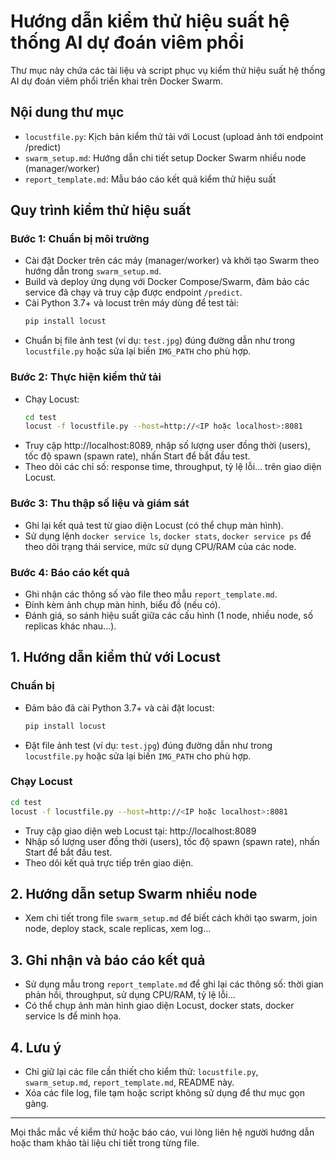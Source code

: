 # Hướng dẫn kiểm thử hiệu suất hệ thống AI dự đoán viêm phổi

Thư mục này chứa các tài liệu và script phục vụ kiểm thử hiệu suất hệ thống AI dự đoán viêm phổi triển khai trên Docker Swarm.

## Nội dung thư mục
- `locustfile.py`: Kịch bản kiểm thử tải với Locust (upload ảnh tới endpoint /predict)
- `swarm_setup.md`: Hướng dẫn chi tiết setup Docker Swarm nhiều node (manager/worker)
- `report_template.md`: Mẫu báo cáo kết quả kiểm thử hiệu suất

## Quy trình kiểm thử hiệu suất

### Bước 1: Chuẩn bị môi trường
- Cài đặt Docker trên các máy (manager/worker) và khởi tạo Swarm theo hướng dẫn trong `swarm_setup.md`.
- Build và deploy ứng dụng với Docker Compose/Swarm, đảm bảo các service đã chạy và truy cập được endpoint `/predict`.
- Cài Python 3.7+ và locust trên máy dùng để test tải:
  ```bash
  pip install locust
  ```
- Chuẩn bị file ảnh test (ví dụ: `test.jpg`) đúng đường dẫn như trong `locustfile.py` hoặc sửa lại biến `IMG_PATH` cho phù hợp.

### Bước 2: Thực hiện kiểm thử tải
- Chạy Locust:
  ```bash
  cd test
  locust -f locustfile.py --host=http://<IP hoặc localhost>:8081
  ```
- Truy cập http://localhost:8089, nhập số lượng user đồng thời (users), tốc độ spawn (spawn rate), nhấn Start để bắt đầu test.
- Theo dõi các chỉ số: response time, throughput, tỷ lệ lỗi... trên giao diện Locust.

### Bước 3: Thu thập số liệu và giám sát
- Ghi lại kết quả test từ giao diện Locust (có thể chụp màn hình).
- Sử dụng lệnh `docker service ls`, `docker stats`, `docker service ps` để theo dõi trạng thái service, mức sử dụng CPU/RAM của các node.

### Bước 4: Báo cáo kết quả
- Ghi nhận các thông số vào file theo mẫu `report_template.md`.
- Đính kèm ảnh chụp màn hình, biểu đồ (nếu có).
- Đánh giá, so sánh hiệu suất giữa các cấu hình (1 node, nhiều node, số replicas khác nhau...).

## 1. Hướng dẫn kiểm thử với Locust

### Chuẩn bị
- Đảm bảo đã cài Python 3.7+ và cài đặt locust:
  ```bash
  pip install locust
  ```
- Đặt file ảnh test (ví dụ: `test.jpg`) đúng đường dẫn như trong `locustfile.py` hoặc sửa lại biến `IMG_PATH` cho phù hợp.

### Chạy Locust
```bash
cd test
locust -f locustfile.py --host=http://<IP hoặc localhost>:8081
```
- Truy cập giao diện web Locust tại: http://localhost:8089
- Nhập số lượng user đồng thời (users), tốc độ spawn (spawn rate), nhấn Start để bắt đầu test.
- Theo dõi kết quả trực tiếp trên giao diện.

## 2. Hướng dẫn setup Swarm nhiều node
- Xem chi tiết trong file `swarm_setup.md` để biết cách khởi tạo swarm, join node, deploy stack, scale replicas, xem log...

## 3. Ghi nhận và báo cáo kết quả
- Sử dụng mẫu trong `report_template.md` để ghi lại các thông số: thời gian phản hồi, throughput, sử dụng CPU/RAM, tỷ lệ lỗi...
- Có thể chụp ảnh màn hình giao diện Locust, docker stats, docker service ls để minh họa.

## 4. Lưu ý
- Chỉ giữ lại các file cần thiết cho kiểm thử: `locustfile.py`, `swarm_setup.md`, `report_template.md`, README này.
- Xóa các file log, file tạm hoặc script không sử dụng để thư mục gọn gàng.

---
Mọi thắc mắc về kiểm thử hoặc báo cáo, vui lòng liên hệ người hướng dẫn hoặc tham khảo tài liệu chi tiết trong từng file. 